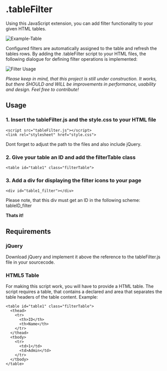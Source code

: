 # .tableFilter
Using this JavaScript extension, you can add filter functionality to your given HTML tables.

![Example-Table](http://lon.gr/blog/wp-content/uploads/2015/12/img1.png)

Configured filters are automatically assigned to the table and refresh the tables rows.
By adding the .tableFilter script to your HTML files, the following dialogue for defining filter operations is implemented:

![Filter Usage](http://lon.gr/blog/wp-content/uploads/2015/12/img2.png)

*Please keep in mind, that this project is still under construction. It works, but there SHOULD and WILL be improvements in performance, usability and design. Feel free to contribute!*

## Usage
### 1. Insert the tableFilter.js and the style.css to your HTML file
```
<script src="tableFilter.js"></script>
<link rel="stylesheet" href="style.css">
```
Dont forget to adjust the path to the files and also include jQuery.

### 2. Give your table an ID and add the filterTable class
```
<table id="table1" class="filterTable">
```

### 3. Add a div for displaying the filter icons to your page
```
<div id="table1_filter"></div>
```
Please note, that this div must get an ID in the following scheme: tableID_filter

**Thats it!**


## Requirements

### jQuery
Download jQuery and implement it above the reference to the tableFilter.js file in your sourcecode.

### HTML5 Table
For making this script work, you will have to provide a HTML table. The script requires a table, that contains a declared <thead> and <tbody> area that separates the table headers of the table content.
Example:
```
<table id="table1" class="filterTable">
  <thead>
    <tr>
      <th>ID</th>
      <th>Name</th>
    </tr>
  </thead>
  <tbody>
    <tr>
      <td>1</td>
      <td>Admin</td>
    </tr>
  </tbody>
</table>
```

